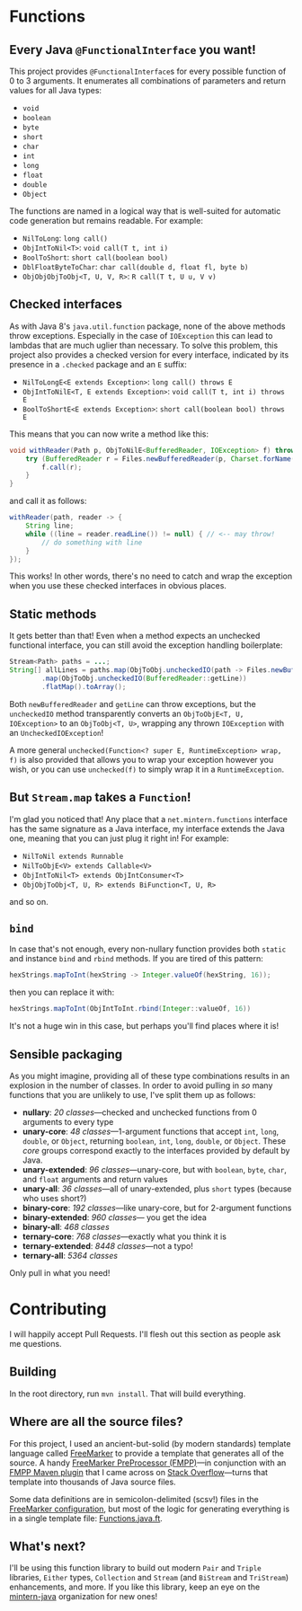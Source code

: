 # Functions

## Every Java `@FunctionalInterface` you want!

This project provides `@FunctionalInterface`s for every possible function of 0
to 3 arguments. It enumerates all combinations of parameters and return values
for all Java types:

- `void`
- `boolean`
- `byte`
- `short`
- `char`
- `int`
- `long`
- `float`
- `double`
- `Object`

The functions are named in a logical way that is well-suited for automatic code
generation but remains readable. For example:

- `NilToLong`: `long call()`
- `ObjIntToNil<T>`: `void call(T t, int i)`
- `BoolToShort`: `short call(boolean bool)`
- `DblFloatByteToChar`: `char call(double d, float fl, byte b)`
- `ObjObjObjToObj<T, U, V, R>`: `R call(T t, U u, V v)`

## Checked interfaces

As with Java 8's `java.util.function` package, none of the above methods throw
exceptions. Especially in the case of `IOException` this can lead to lambdas
that are much uglier than necessary. To solve this problem, this project also
provides a checked version for every interface, indicated by its presence in a
`.checked` package and an `E` suffix:

- `NilToLongE<E extends Exception>`: `long call() throws E`
- `ObjIntToNilE<T, E extends Exception>`: `void call(T t, int i) throws E`
- `BoolToShortE<E extends Exception>`: `short call(boolean bool) throws E`

This means that you can now write a method like this:

```java
void withReader(Path p, ObjToNilE<BufferedReader, IOException> f) throws IOException {
    try (BufferedReader r = Files.newBufferedReader(p, Charset.forName("UTF-8"))) {
        f.call(r);
    }
}
```

and call it as follows:

```java
withReader(path, reader -> {
    String line;
    while ((line = reader.readLine()) != null) { // <-- may throw!
        // do something with line
    }
});
```

This works! In other words, there's no need to catch and wrap the exception when
you use these checked interfaces in obvious places.

## Static methods

It gets better than that! Even when a method expects an unchecked functional
interface, you can still avoid the exception handling boilerplate:

```java
Stream<Path> paths = ...;
String[] allLines = paths.map(ObjToObj.uncheckedIO(path -> Files.newBufferedReader(path, utf8)))
        .map(ObjToObj.uncheckedIO(BufferedReader::getLine))
        .flatMap().toArray();
```

Both `newBufferedReader` and `getLine` can throw exceptions, but the
`uncheckedIO` method transparently converts an `ObjToObjE<T, U, IOException>`
to an `ObjToObj<T, U>`, wrapping any thrown `IOException` with an
`UncheckedIOException`!

A more general `unchecked(Function<? super E, RuntimeException> wrap, f)` is
also provided that allows you to wrap your exception however you wish, or you
can use `unchecked(f)` to simply wrap it in a `RuntimeException`.

## But `Stream.map` takes a `Function`!

I'm glad you noticed that! Any place that a `net.mintern.functions` interface
has the same signature as a Java interface, my interface extends the Java one,
meaning that you can just plug it right in! For example:

- `NilToNil extends Runnable`
- `NilToObjE<V> extends Callable<V>`
- `ObjIntToNil<T> extends ObjIntConsumer<T>`
- `ObjObjToObj<T, U, R> extends BiFunction<T, U, R>`

and so on.

## `bind`

In case that's not enough, every non-nullary function provides both `static`
and instance `bind` and `rbind` methods. If you are tired of this pattern:

```java
hexStrings.mapToInt(hexString -> Integer.valueOf(hexString, 16));
```

then you can replace it with:

```java
hexStrings.mapToInt(ObjIntToInt.rbind(Integer::valueOf, 16))
```

It's not a huge win in this case, but perhaps you'll find places where it is!

## Sensible packaging

As you might imagine, providing all of these type combinations results in an
explosion in the number of classes. In order to avoid pulling in *so* many
functions that you are unlikely to use, I've split them up as follows:

- **nullary**: *20 classes*&mdash;checked and unchecked functions from 0
  arguments to every type
- **unary-core**: *48 classes*&mdash;1-argument functions that accept `int`,
  `long`, `double`, or `Object`, returning `boolean`, `int`, `long`, `double`,
  or `Object`. These *core* groups correspond exactly to the interfaces
  provided by default by Java.
- **unary-extended**: *96 classes*&mdash;unary-core, but with `boolean`,
  `byte`, `char`, and `float` arguments and return values
- **unary-all**: *36 classes*&mdash;all of unary-extended, plus `short` types
  (because who uses short?)
- **binary-core**: *192 classes*&mdash;like unary-core, but for 2-argument
  functions
- **binary-extended**: *960 classes*&mdash; you get the idea
- **binary-all**: *468 classes*
- **ternary-core**: *768 classes*&mdash;exactly what you think it is
- **ternary-extended**: *8448 classes*&mdash;not a typo!
- **ternary-all**: *5364 classes*

Only pull in what you need!

# Contributing

I will happily accept Pull Requests. I'll flesh out this section as people ask
me questions.

## Building

In the root directory, run `mvn install`. That will build everything.

## Where are all the source files?

For this project, I used an ancient-but-solid (by modern standards) template
language called [FreeMarker](http://freemarker.org) to provide a template that
generates all of the source. A handy [FreeMarker PreProcessor
(FMPP)](http://fmpp.sourceforge.net/index.html)&mdash;in conjunction with an
[FMPP Maven plugin](https://code.google.com/p/freemarkerpp-maven-plugin/) that
I came across on [Stack
Overflow](http://stackoverflow.com/a/3925944/1237044)&mdash;turns that
template into thousands of Java source files.

Some data definitions are in semicolon-delimited (scsv!) files in the
[FreeMarker
configuration](https://github.com/mintern-java/functions/tree/master/src/main/fmpp),
but most of the logic for generating everything is in a single template file:
[Functions.java.ft](https://github.com/mintern-java/functions/tree/master/src/main/fmpp).

## What's next?

I'll be using this function library to build out modern `Pair` and `Triple`
libraries, `Either` types, `Collection` and `Stream` (and `BiStream` and
`TriStream`) enhancements, and more. If you like this library, keep an eye on
the [mintern-java](https://github.com/mintern-java) organization for new ones!
